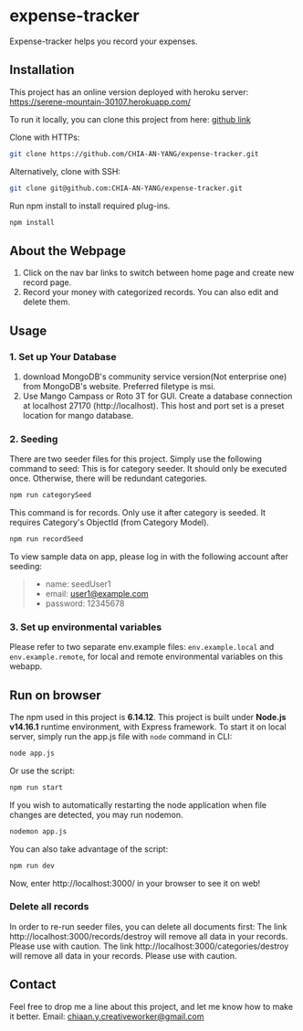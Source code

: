 # expense-tracker

Expense-tracker helps you record your expenses.

## Installation
This project has an online version deployed with heroku server: 
https://serene-mountain-30107.herokuapp.com/

To run it locally, you can clone this project from here: 
[github link](https://github.com/CHIA-AN-YANG/expense-tracker)

Clone with HTTPs:

```bash
git clone https://github.com/CHIA-AN-YANG/expense-tracker.git
```
Alternatively, clone with SSH:
```bash
git clone git@github.com:CHIA-AN-YANG/expense-tracker.git
```
Run npm install to install required plug-ins.

```bash
npm install
```
## About the Webpage

1. Click on the nav bar links to switch between home page and create new record page.
2. Record your money with categorized records. You can also edit and delete them. 

## Usage

### 1. Set up Your Database
1. download MongoDB's community service version(Not enterprise one) from MongoDB's website. Preferred filetype is msi.
2. Use Mango Campass or Roto 3T for GUI. Create a database connection at localhost 27170 (http://localhost). This host and port set is a preset location for mango database.

### 2. Seeding
There are two seeder files for this project. Simply use the following command to seed:
This is for category seeder. It should only be executed once. Otherwise, there will be redundant categories.
```bash
npm run categorySeed
```
This command is for records. Only use it after category is seeded. It requires Category's ObjectId (from Category Model).
```bash
npm run recordSeed
```
To view sample data on app, please log in with the following account after seeding:

> - name:      seedUser1
> - email:     user1@example.com
> - password:  12345678

### 3. Set up environmental variables
Please refer to two separate env.example files: `env.example.local` and `env.example.remote`, for local and remote environmental variables on this webapp.

## Run on browser
The npm used in this project is **6.14.12**. This project is built under **Node.js v14.16.1** runtime environment, with Express framework. To start it on local server, simply run the app.js file with `node` command in CLI:

```bash
node app.js
```
Or use the script:
```bash
npm run start
```
If you wish to automatically restarting the node application when file changes are detected, you may run nodemon.

```bash
nodemon app.js
```
You can also take advantage of the script:
```bash
npm run dev
```
Now, enter http://localhost:3000/ in your browser to see it on web!

### Delete all records
In order to re-run seeder files, you can delete all documents first:
The link http://localhost:3000/records/destroy will remove all data in your records. Please use with caution.
The link http://localhost:3000/categories/destroy will remove all data in your records. Please use with caution.

## Contact
Feel free to drop me a line about this project, and let me know how to make it better.
Email: chiaan.y.creativeworker@gmail.com